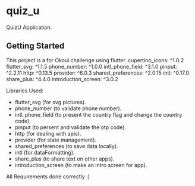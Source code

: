 # quiz_u

QuizU Application.

## Getting Started

This project is a for Okoul challenge using flutter.
  cupertino_icons: ^1.0.2
  flutter_svg: ^1.1.5
  phone_number: ^1.0.0
  intl_phone_field: ^3.1.0
  pinput: ^2.2.11
  http: ^0.13.5
  provider: ^6.0.3
  shared_preferences: ^2.0.15
  intl: ^0.17.0
  share_plus: ^4.4.0
  introduction_screen: ^3.0.2

Libraries Used:

- flutter_svg (for svg pictures).
- phone_number (to validate phone number).
- intl_phone_field (to present the country flag and change the country code).
- pinput (to persent and validate the otp code).
- http (for dealing with apis).
- provider (for state management).
- shared_preferences (to save data locally).
- intl (for dataFormatting).
- share_plus (to share text on other apps).
- introduction_screen (to make an intro screen for app).

All Requirements done correctly :)